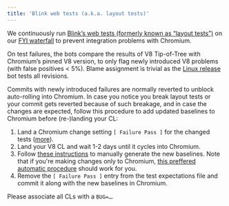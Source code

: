 ```yaml
---
title: 'Blink web tests (a.k.a. layout tests)'
---
```

We continuously run [Blink’s web tests (formerly known as “layout tests”)](https://chromium.googlesource.com/chromium/src/+/master/docs/testing/web_tests.md) on our [FYI waterfall](https://ci.chromium.org/p/v8/g/fyi/console?branch=master) to prevent integration problems with Chromium.

On test failures, the bots compare the results of V8 Tip-of-Tree with Chromium’s pinned V8 version, to only flag newly introduced V8 problems (with false positives < 5%). Blame assignment is trivial as the [Linux release](https://ci.chromium.org/p/v8/builders/luci.v8.ci/V8-Blink%20Linux%2064) bot tests all revisions.

Commits with newly introduced failures are normally reverted to unblock auto-rolling into Chromium. In case you notice you break layout tests or your commit gets reverted because of such breakage, and in case the changes are expected, follow this procedure to add updated baselines to Chromium before (re-)landing your CL:

1. Land a Chromium change setting `[ Failure Pass ]` for the changed tests ([more](https://chromium.googlesource.com/chromium/src/+/master/docs/testing/web_test_expectations.md#updating-the-expectations-files)).
1. Land your V8 CL and wait 1-2 days until it cycles into Chromium.
1. Follow [these instructions](https://chromium.googlesource.com/chromium/src/+/master/docs/testing/web_tests.md#Rebaselining-Web-Tests) to manually generate the new baselines. Note that if you're making changes only to Chromium, [this preffered automatic procedure](https://chromium.googlesource.com/chromium/src/+/master/docs/testing/web_test_expectations.md#how-to-rebaseline) should work for you.
1. Remove the `[ Failure Pass ]` entry from the test expectations file and commit it along with the new baselines in Chromium.

Please associate all CLs with a `BUG=…`.
